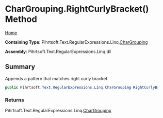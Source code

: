 # CharGrouping\.RightCurlyBracket\(\) Method

[Home](../../../../../../README.md)

**Containing Type**: Pihrtsoft\.Text\.RegularExpressions\.Linq\.[CharGrouping](../README.md)

**Assembly**: Pihrtsoft\.Text\.RegularExpressions\.Linq\.dll

## Summary

Appends a pattern that matches right curly bracket\.

```csharp
public Pihrtsoft.Text.RegularExpressions.Linq.CharGrouping RightCurlyBracket()
```

### Returns

Pihrtsoft\.Text\.RegularExpressions\.Linq\.[CharGrouping](../README.md)

